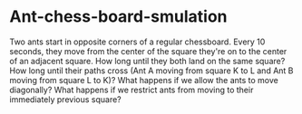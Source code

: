 # Ant-chess-board-smulation

Two ants start in opposite corners of a regular chessboard.
  Every 10 seconds, they move from the center of the square they're on to the
  center of an adjacent square. How long until they both land on the same
  square? How long until their paths cross (Ant A moving from square K to L and
  Ant B moving from square L to K)? What happens if we allow the ants to move
  diagonally? What happens if we restrict ants from moving to their immediately
 previous square?

